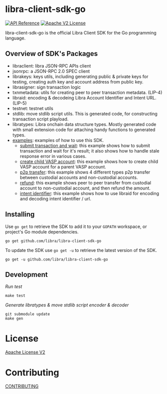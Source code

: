 # libra-client-sdk-go

[![API Reference](https://img.shields.io/badge/api-reference-blue.svg)](https://github.com/libra/libra/blob/master/json-rpc/json-rpc-spec.md) [![Apache V2 License](https://img.shields.io/badge/license-Apache%20V2-blue.svg)](../master/LICENSE)

libra-client-sdk-go is the official Libra Client SDK for the Go programming language.

## Overview of SDK's Packages

- libraclient: libra JSON-RPC APIs client
- jsonrpc: a JSON-RPC 2.0 SPEC client
- librakeys: keys utils, including generating public & private keys for testing, creating auth key and account address from public key.
- librasigner: sign transaction logic
- txnmetadata: utils for creating peer to peer transaction metadata. (LIP-4)
- libraid: encoding & decodeing Libra Account Identifier and Intent URL. (LIP-5)
- testnet: testnet utils
- stdlib: move stdlib script utils. This is generated code, for constructing transaction script playload.
- libratypes: Libra onchain data structure types. Mostly generated code with small extension code for attaching handy functions to generated types.
- [examples](../../tree/master/examples): examples of how to use this SDK.
  - [submit transaction and wait](../master/examples/exampleutils/submit_and_wait.go): this example shows how to submit transaction and wait for it's result; it also shows how to handle stale response error in various cases.
  - [create child VASP account](../master/examples/create-child-vasp-account/main.go): this example shows how to create child VASP account for a parent VASP account.
  - [p2p transfer](../master/examples/p2p-transfers/main.go): this example shows 4 different types p2p transfer between custodial accounts and non-custodial accounts.
  - [refund](../master/examples/refund/main.go): this example shows peer to peer transfer from custodial account to non-custodial account, and then refund the amount.
  - [intent identifier](../master/examples/intent-identifier/main.go): this example shows how to use libraid for encoding and decoding intent identifier / url.

## Installing

Use `go get` to retrieve the SDK to add it to your `GOPATH` workspace, or
project's Go module dependencies.

	go get github.com/libra/libra-client-sdk-go

To update the SDK use `go get -u` to retrieve the latest version of the SDK.

	go get -u github.com/libra/libra-client-sdk-go


## Development

*Run test*

```
make test
```

*Generate libratypes & move stdlib script encoder & decoder*

```
git submodule update
make gen
```


# License

[Apache License V2](../master/LICENSE)


# Contributing

[CONTRIBUTING](../master/CONTRIBUTING.md)
